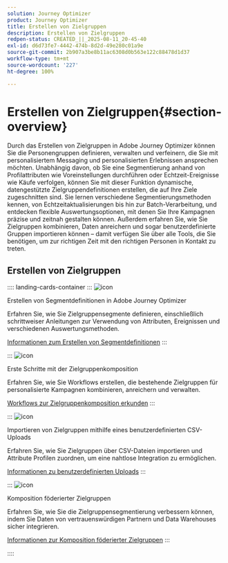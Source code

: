 ```yaml
---
solution: Journey Optimizer
product: Journey Optimizer
title: Erstellen von Zielgruppen
description: Erstellen von Zielgruppen
redpen-status: CREATED_||_2025-08-11_20-45-40
exl-id: d6d73fe7-4442-474b-8d2d-49e280c01a9e
source-git-commit: 2b907a3be8b11ac6308d0b563e122c88478d1d37
workflow-type: tm+mt
source-wordcount: '227'
ht-degree: 100%

---
```


# Erstellen von Zielgruppen{#section-overview}

Durch das Erstellen von Zielgruppen in Adobe Journey Optimizer können Sie die Personengruppen definieren, verwalten und verfeinern, die Sie mit personalisiertem Messaging und personalisierten Erlebnissen ansprechen möchten. Unabhängig davon, ob Sie eine Segmentierung anhand von Profilattributen wie Voreinstellungen durchführen oder Echtzeit-Ereignisse wie Käufe verfolgen, können Sie mit dieser Funktion dynamische, datengestützte Zielgruppendefinitionen erstellen, die auf Ihre Ziele zugeschnitten sind. Sie lernen verschiedene Segmentierungsmethoden kennen, von Echtzeitaktualisierungen bis hin zur Batch-Verarbeitung, und entdecken flexible Auswertungsoptionen, mit denen Sie Ihre Kampagnen präzise und zeitnah gestalten können. Außerdem erfahren Sie, wie Sie Zielgruppen kombinieren, Daten anreichern und sogar benutzerdefinierte Gruppen importieren können – damit verfügen Sie über alle Tools, die Sie benötigen, um zur richtigen Zeit mit den richtigen Personen in Kontakt zu treten.

## Erstellen von Zielgruppen

:::: landing-cards-container
:::
![icon](https://cdn.experienceleague.adobe.com/icons/list-check.svg)

Erstellen von Segmentdefinitionen in Adobe Journey Optimizer

Erfahren Sie, wie Sie Zielgruppensegmente definieren, einschließlich schrittweiser Anleitungen zur Verwendung von Attributen, Ereignissen und verschiedenen Auswertungsmethoden.

[Informationen zum Erstellen von Segmentdefinitionen](../using/audience/creating-a-segment-definition.md)
:::

:::
![icon](https://cdn.experienceleague.adobe.com/icons/puzzle-piece.svg)

Erste Schritte mit der Zielgruppenkomposition

Erfahren Sie, wie Sie Workflows erstellen, die bestehende Zielgruppen für personalisierte Kampagnen kombinieren, anreichern und verwalten.

[Workflows zur Zielgruppenkomposition erkunden](../using/audience/get-started-audience-orchestration.md)
:::

:::
![icon](https://cdn.experienceleague.adobe.com/icons/file-upload.svg)

Importieren von Zielgruppen mithilfe eines benutzerdefinierten CSV-Uploads

Erfahren Sie, wie Sie Zielgruppen über CSV-Dateien importieren und Attribute Profilen zuordnen, um eine nahtlose Integration zu ermöglichen.

[Informationen zu benutzerdefinierten Uploads](../using/audience/custom-upload.md)
:::

:::
![icon](https://cdn.experienceleague.adobe.com/icons/shield-halved.svg)

Komposition föderierter Zielgruppen

Erfahren Sie, wie Sie die Zielgruppensegmentierung verbessern können, indem Sie Daten von vertrauenswürdigen Partnern und Data Warehouses sicher integrieren.

[Informationen zur Komposition föderierter Zielgruppen](../using/audience/federated-audience-composition.md)
:::

::::
